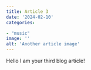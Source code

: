 ```yaml
---
title: Article 3
date: '2024-02-10'
categories:

- "music"
image: ''
alt: 'Another article image'
---
```


Hello I am your third blog article!
